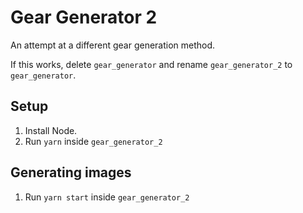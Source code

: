 # Gear Generator 2

An attempt at a different gear generation method.

If this works, delete `gear_generator` and rename `gear_generator_2` to `gear_generator`.

## Setup

1. Install Node.
1. Run `yarn` inside `gear_generator_2`

## Generating images

1. Run `yarn start` inside `gear_generator_2`

